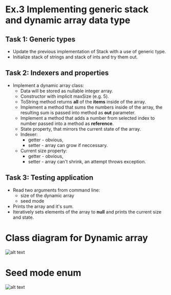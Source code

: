 # Ex.3 Implementing generic stack and dynamic array data type

## Task 1: Generic types
- Update the previous implementation of Stack with a use of generic type.
- Initialize stack of strings and stack of ints and try them out.
## Task 2: Indexers and properties
- Implement a dynamic array class:
	- Data will be stored as nullable integer array.
	- Constructor with implicit maxSize (e.g. 5).
	- ToString method returns **all** of the **items** inside of the array.
	- Implement a method that sums the numbers inside of the array, the resulting sum is passed into method as **out** parameter.
	- Implement a method that adds a number from selected index to number passed into a method as **reference**.
	- State property, that mirrors the current state of the array.
	- Indexer: 
		- getter - obvious,
		- setter - array can grow if neccessary.
	- Current size property:
		- getter - obvious,
		- setter - array can't shrink, an attempt throws exception.
## Task 3: Testing application
- Read two arguments from command line:
	- size of the dynamic array
	- seed mode
- Prints the array and it's sum.
- Iteratively sets elements of the array to **null** and prints the current size and state.
# Class diagram for Dynamic array
![alt text](https://github.com/Polyster/pl2/blob/master/exercises/03/ConsoleApp/DynamicArrayDiagram.png)
# Seed mode enum
![alt text](https://github.com/Polyster/pl2/blob/master/exercises/03/ConsoleApp/SeedModeEnum.png)
